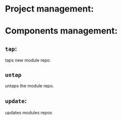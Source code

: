 # Project management:

# Components management:

## `tap`:

taps new module repo.

## `untap`

untaps the module repo.

## `update`:

updates modules repos
